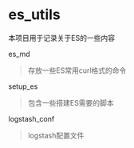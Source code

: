 # es_utils
本项目用于记录关于ES的一些内容

es_md
> 存放一些ES常用curl格式的命令

setup_es
> 包含一些搭建ES需要的脚本

logstash_conf
> logstash配置文件
